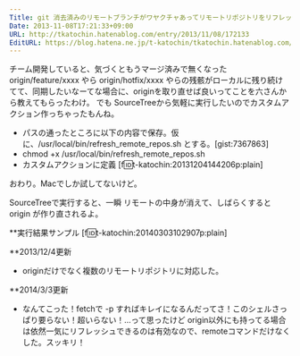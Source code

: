 ```yaml
---
Title: git 消去済みのリモートブランチがワヤクチャあってリモートリポジトリをリフレッシュしたい
Date: 2013-11-08T17:21:33+09:00
URL: http://tkatochin.hatenablog.com/entry/2013/11/08/172133
EditURL: https://blog.hatena.ne.jp/t-katochin/tkatochin.hatenablog.com/atom/entry/12921228815712194956
---
```


チーム開発していると、気づくともうマージ済みで無くなった origin/feature/xxxx やら origin/hotfix/xxxx やらの残骸がローカルに残り続けてて、同期したいなーてな場合に、originを取り直せば良いってことを六さんから教えてもらったわけ。
でも SourceTreeから気軽に実行したいのでカスタムアクション作っちゃったもんね。

+ パスの通ったところに以下の内容で保存。仮に、/usr/local/bin/refresh_remote_repos.sh とする。[gist:7367863]
+ chmod +x /usr/local/bin/refresh_remote_repos.sh
+ カスタムアクションに定義 [f:id:t-katochin:20131204144206p:plain]


おわり。Macでしか試してないけど。

SourceTreeで実行すると、一瞬 リモートの中身が消えて、しばらくすると origin が作り直されるよ。

**実行結果サンプル
[f:id:t-katochin:20140303102907p:plain]


**2013/12/4更新
- originだけでなく複数のリモートリポジトリに対応した。

**2014/3/3更新
- なんてこった！fetchで -p すればキレイになるんだってさ！このシェルさっぱり要らない！超いらない！…って思ったけど origin以外にも持ってる場合は依然一気にリフレッシュできるのは有効なので、remoteコマンドだけなくした。スッキリ！
